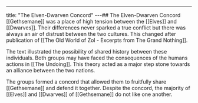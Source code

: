 ---
title: "The Elven-Dwarven Concord"
---## The Elven-Dwarven Concord
[[Gethsemane]] was a place of high tension between the [[Elves]] and [[Dwarves]]. Their differences never sparked a true conflict but there was always an air of distrust between the two cultures. This changed after publication of [[The Old World of Zol - Excerpts from The Grand Nothing]].

The text illustrated the possibility of shared history between these individuals. Both groups may have faced the consequences of the humans actions in [[The Undoing]]. This theory acted as a major step stone towards an alliance between the two nations.

The groups formed a concord that allowed them to fruitfully share [[Gethsemane]] and defend it together. Despite the concord, the majority of [[Elves]] and [[Dwarves]] of [[Gethsemane]] do not like one another.